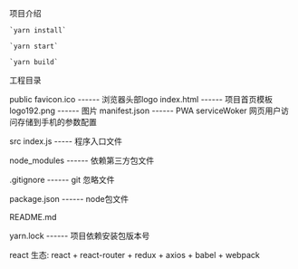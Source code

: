 项目介绍

    `yarn install`

    `yarn start`

    `yarn build`

工程目录

public
    favicon.ico ------  浏览器头部logo
    index.html  ------  项目首页模板
    logo192.png ------  图片
    manifest.json   ------  PWA serviceWoker 网页用户访问存储到手机的参数配置 

src
    index.js    -----   程序入口文件

 node_modules   ------  依赖第三方包文件

.gitignore  ------ git 忽略文件

package.json    ------  node包文件

README.md

yarn.lock ------ 项目依赖安装包版本号



react 生态:  react + react-router + redux + axios + babel + webpack